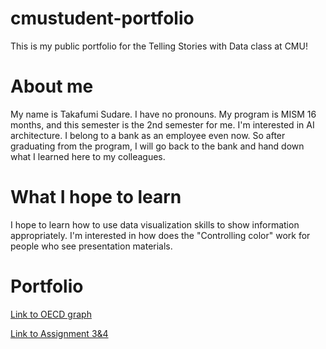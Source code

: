 # cmustudent-portfolio
This is my public portfolio for the Telling Stories with Data class at CMU!

# About me
My name is Takafumi Sudare.
I have no pronouns.
My program is MISM 16 months, and this semester is the 2nd semester for me.
I'm interested in AI architecture. 
I belong to a bank as an employee even now. So after graduating from the program, I will go back to the bank and 
hand down what I learned here to my colleagues.

# What I hope to learn
I hope to learn how to use data visualization skills to show information appropriately. 
I'm interested in how does the "Controlling color" work for people who see presentation materials.

# Portfolio

[Link to OECD graph](/dataviz2.md)

[Link to Assignment 3&4](/dataviz3.md)




